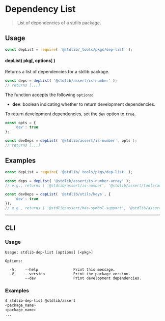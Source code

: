 <!--

@license Apache-2.0

Copyright (c) 2021 The Stdlib Authors.

Licensed under the Apache License, Version 2.0 (the "License");
you may not use this file except in compliance with the License.
You may obtain a copy of the License at

   http://www.apache.org/licenses/LICENSE-2.0

Unless required by applicable law or agreed to in writing, software
distributed under the License is distributed on an "AS IS" BASIS,
WITHOUT WARRANTIES OR CONDITIONS OF ANY KIND, either express or implied.
See the License for the specific language governing permissions and
limitations under the License.

-->

# Dependency List

> List of dependencies of a stdlib package.

<section class="usage">

## Usage

```javascript
const depList = require( '@stdlib/_tools/pkgs/dep-list' );
```

#### depList( pkg\[, options] )

Returns a list of dependencies for a stdlib package.

```javascript
const deps = depList( '@stdlib/assert/is-number' );
// returns [...]
```

The function accepts the following `options`:

-   **dev**: boolean indicating whether to return development dependencies.

To return development dependencies, set the `dev` option to `true`.

```javascript
const opts = {
    'dev': true
};

const devDeps = depList( '@stdlib/assert/is-number', opts );
// returns [...]
```

</section>

<!-- /.usage -->

<section class="notes">

</section>

<!-- /.notes -->

<section class="examples">

## Examples

<!-- eslint no-undef: "error" -->

```javascript
const depList = require( '@stdlib/_tools/pkgs/dep-list' );

const deps = depList( '@stdlib/assert/is-number-array' );
// e.g., returns [ '@stdlib/assert/is-number', '@stdlib/assert/tools/array-like-function', '@stdlib/utils/define-nonenumerable-read-only-property' ]

const devDeps = depList( '@stdlib/utils/keys', {
    'dev': true
});
// e.g., returns [ '@stdlib/assert/has-symbol-support', '@stdlib/assert/is-array', ..., 'proxyquire', 'tape' ]
```

</section>

<!-- /.examples -->

* * *

<section class="cli">

## CLI

<section class="usage">

### Usage

```text
Usage: stdlib-dep-list [options] [<pkg>]

Options:

  -h,    --help                Print this message.
  -V,    --version             Print the package version.
         --dev                 Print development dependencies.
```

</section>

<!-- /.usage -->

<section class="notes">

</section>

<!-- /.notes -->

<section class="examples">

### Examples

```bash
$ stdlib-dep-list @stdlib/assert
<package_name>
<package_name>
...
```

</section>

<!-- /.examples -->

</section>

<!-- /.cli -->

<!-- Section for related `stdlib` packages. Do not manually edit this section, as it is automatically populated. -->

<section class="related">

</section>

<!-- /.related -->

<!-- Section for all links. Make sure to keep an empty line after the `section` element and another before the `/section` close. -->

<section class="links">

</section>

<!-- /.links -->
